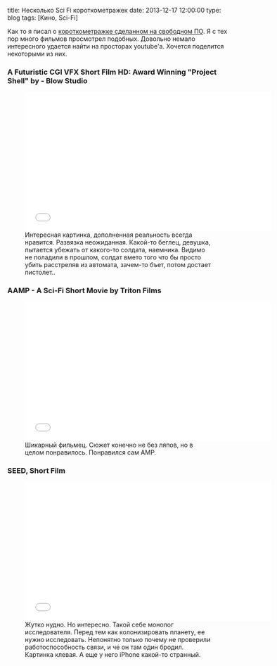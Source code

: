 title: Несколько Sci Fi короткометражек
date: 2013-12-17 12:00:00
type: blog
tags: [Кино, Sci-Fi]

Как то я писал о [короткометражке сделанном на свободном ПО](/blog/free-soft-make-movie/). Я с тех пор много фильмов просмотрел подобных. Довольно немало интересного удается найти на просторах youtube'а. Хочется поделится некоторыми из них.


### A Futuristic CGI VFX Short Film HD: Award Winning "Project Shell" by - Blow Studio

<figure>
    <div class="if"><iframe width="560" height="315" src="//www.youtube.com/embed/rWHQm1KvLhw" frameborder="0" allowfullscreen></iframe></div>
    <figcaption>Интересная картинка, дополненная реальность всегда нравится. Развязка неожиданная. Какой-то беглец, девушка, пытается убежать от какого-то солдата, наемника. Видимо не поладили в прошлом, солдат вмето того что бы просто убить расстреляв из автомата, зачем-то бъет, потом достает пистолет..</figcaption>
</figure>

### AAMP - A Sci-Fi Short Movie by Triton Films

<figure>
    <div class="if"><iframe width="560" height="315" src="//www.youtube.com/embed/QKfLOBfRbaU" frameborder="0" allowfullscreen></iframe></div>
    <figcaption>Шикарный фильмец. Сюжет конечно не без ляпов, но  в целом понравилось. Понравился сам AMP.</figcaption>
</figure>

### SEED, Short Film

<figure>
    <div class="if"><iframe width="560" height="315" src="//www.youtube.com/embed/VbDZmbx474k" frameborder="0" allowfullscreen></iframe></div>
    <figcaption>Жутко нудно. Но интересно. Такой себе монолог исследователя. Перед тем как колонизировать планету, ее нужно исследовать. Непонятно только почему не проверили работоспособность связи, и че он там один бродил. Картинка клевая. А еще у него iPhone какой-то странный.</figcaption>
</figure>




